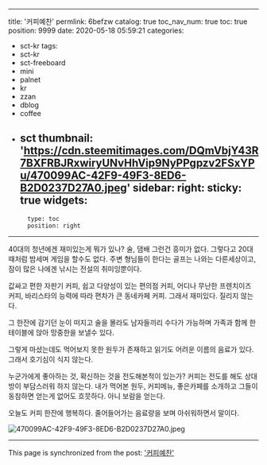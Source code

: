 
---
title: '커피예찬'
permlink: 6befzw
catalog: true
toc_nav_num: true
toc: true
position: 9999
date: 2020-05-18 05:59:21
categories:
- sct-kr
tags:
- sct-kr
- sct-freeboard
- mini
- palnet
- kr
- zzan
- dblog
- coffee
- sct
thumbnail: 'https://cdn.steemitimages.com/DQmVbjY43R7BXFRBJRxwiryUNvHhVip9NyPPgpzv2FSxYPu/470099AC-42F9-49F3-8ED6-B2D0237D27A0.jpeg'
sidebar:
    right:
        sticky: true
widgets:
    -
        type: toc
        position: right
---


40대의 청년에겐 재미있는게 뭐가 있나? 
술, 댐배 그런건 흥미가 없다. 
그렇다고 20대때처럼 밤세며 게임을 할수도 없다. 
주변 형님들이 한다는 골프는 나와는 다른세상이고,
잠이 많은 나에겐 낚시는 전설의 취미잉뿐이다. 

값싸고 편한 자판기 커피,
쉽고 다양성이 있는 편의점 커피, 
어디나 무난한 프렌치이즈 커피,
바리스타의 능력에 따라 편차가 큰 동네카페 커피.
그래서 재미있다. 질리지 않는다. 

그 한잔에 감기던 눈이 떠지고
술을 몰라도 남자들끼리 수다가 가능하며
가족과 함께 한 테이블에 앉아 망중한을 보낼수 있다. 

그렇게 마셨는데도 먹어보지 못한 원두가 존재하고
읽기도 어려운 이름의 음료가 있다. 그래서 호기심이 식지 않는다. 

누군가에게 좋아하는 것, 확신하는 것을 전도해본적이 있는가? 
커피는 전도를 해도 상대방이 부담스러워 하지 않는다.  내가 먹어본 원두, 커피메뉴, 좋은카페를 소개하고 그들이 동참하면 얻는게 없어도 흐믓하다. 아니 보람을 얻는다.  

오늘도 커피 한잔에 행복하다.
줄어들어가는 음료량을 보며 아쉬워하면서 말이다.

![470099AC-42F9-49F3-8ED6-B2D0237D27A0.jpeg](https://cdn.steemitimages.com/DQmVbjY43R7BXFRBJRxwiryUNvHhVip9NyPPgpzv2FSxYPu/470099AC-42F9-49F3-8ED6-B2D0237D27A0.jpeg)

- - -

This page is synchronized from the post: ['커피예찬'](https://steemit.com/@kingbit/6befzw)
